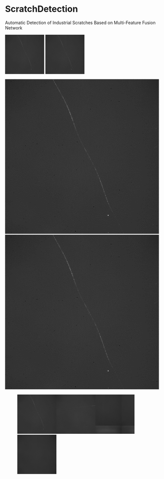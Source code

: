 # ScratchDetection

Automatic Detection of Industrial Scratches Based on Multi-Feature Fusion Network

<img src="https://github.com/love6tao/ScratchDetection/blob/master/GIF/image19.GIF" width="128"/> <img src="https://github.com/love6tao/ScratchDetection/blob/master/GIF/image19.GIF" width="128"/> 

![image](https://github.com/love6tao/ScratchDetection/blob/master/GIF/image19.GIF)![image](https://github.com/love6tao/ScratchDetection/blob/master/GIF/image19.GIF)

<figure class="Four"><img src="https://github.com/love6tao/ScratchDetection/blob/master/GIF/image19.GIF" width="128"/><img src="https://github.com/love6tao/ScratchDetection/blob/master/GIF/image20.GIF" width="128"/><img src="https://github.com/love6tao/ScratchDetection/blob/master/GIF/image21.GIF" width="128"/><img src="https://github.com/love6tao/ScratchDetection/blob/master/GIF/image22.GIF" width="128"/></figure>

